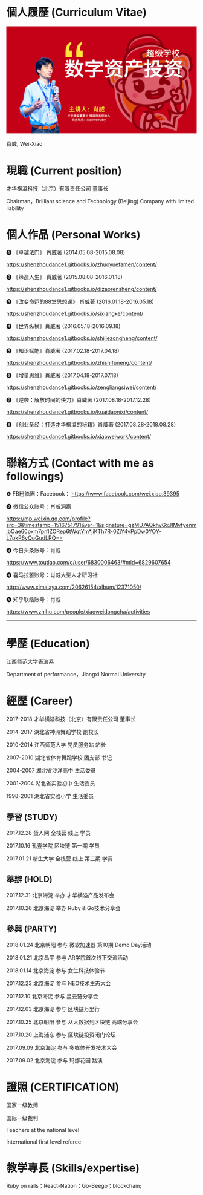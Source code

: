 # 個人履歷 (Curriculum Vitae)



[![](images/YAN-JIANG.jpg)](www.caihuahengyi.cn)

肖威, Wei-Xiao


# 現職 (Current position)
才华横溢科技（北京）有限责任公司 董事长

Chairman，Brilliant science and Technology (Beijing) Company with limited liability


# 個人作品 (Personal Works)

❶ 《卓越法门》 肖威著  (2014.05.08-2015.08.08)

https://shenzhoudance1.gitbooks.io/zhuoyuefamen/content/

❷ 《缔造人生》 肖威著  (2015.08.08-2016.01.18)

https://shenzhoudance1.gitbooks.io/dizaorensheng/content/

❸ 《改变命运的88堂思想课》 肖威著 (2016.01.18-2016.05.18)

https://shenzhoudance1.gitbooks.io/sixiangke/content/

❹ 《世界纵横》肖威著  (2016.05.18-2016.09.18)

https://shenzhoudance1.gitbooks.io/shijiezongheng/content/

❺ 《知识赋能》肖威著  (2017.02.18-2017.04.18)

https://shenzhoudance1.gitbooks.io/zhishifuneng/content/

❻ 《增量思维》肖威著  (2017.04.18-2017.07.18)

https://shenzhoudance1.gitbooks.io/zengliangsiwei/content/

❼ 《逆袭：解放时间的快刀》肖威著  (2017.08.18-2017.12.28)

https://shenzhoudance1.gitbooks.io/kuaidaonixi/content/

❽ 《创业圣经：打造才华横溢的秘籍》肖威著  (2017.08.28-2018.08.28)

https://shenzhoudance1.gitbooks.io/xiaoweiwork/content/

<!--❾ 《知识赋能》肖威著  (2017.02.18-2017.04.18)

https://shenzhoudance1.gitbooks.io/zhishifuneng/content/

❿ 《知识赋能》肖威著  (2017.02.18-2017.04.18)

https://shenzhoudance1.gitbooks.io/zhishifuneng/content/

!-->

# 聯絡方式 (Contact with me as followings)

❶ FB粉絲團：Facebook：
https://www.facebook.com/wei.xiao.39395

❷ 微信公众账号：肖威洞察

 https://mp.weixin.qq.com/profile?src=3&timestamp=1516751791&ver=1&signature=gzMU7AQkhyGxJIMvfyenmjbOae60pxm7pn1ZORep6tWqtYm*jiKTh7R-0ZjY4vPpDw0YOY-L7pkP6yQoGudLRQ==

❸ 今日头条账号：肖威

https://www.toutiao.com/c/user/6830006463/#mid=6829607654

❹ 喜马拉雅账号：肖威大型人才研习社

http://www.ximalaya.com/20626154/album/12371050/

❺ 知乎联络账号：肖威

https://www.zhihu.com/people/xiaoweidongcha/activities

---


# 學歷 (Education)
江西师范大学表演系

Department of performance，Jiangxi Normal University

# 經歷 (Career)
2017-2018 才华横溢科技（北京）有限责任公司 董事长

2014-2017 湖北省神洲舞蹈学校 副校长

2010-2014 江西师范大学 党员服务站 站长

2007-2010 湖北省体育舞蹈学校 团支部 书记

2004-2007 湖北省沙洋高中 生活委员

2001-2004 湖北省实验初中 生活委员

1998-2001 湖北省实验小学 生活委员


## 學習 (STUDY)

2017.12.28 蛋人网 全栈营 线上 学员

2017.10.16 孔壹学院 区块链 第一期 学员

2017.01.21 新生大学 全栈营 线上 第三期 学员

## 舉辦 (HOLD)

2017.12.31 北京海淀 举办 才华横溢产品发布会

2017.10.26 北京海淀 举办 Ruby & Go技术分享会

## 參與 (PARTY)

2018.01.24 北京朝阳 参与 微软加速器 第10期 Demo Day活动

2018.01.21 北京昌平 参与 AR学院首次线下交流活动

2018.01.14 北京海淀 参与 女生科技体验节

2017.12.23 北京海淀 参与 NEO技术生态大会

2017.12.10 北京海淀 参与 星云链分享会

2017.12.03 北京海淀 参与 区块链万里行

2017.10.25 北京朝阳 参与 从大数据到区块链 高端分享会

2017.10.20 上海浦东 参与 区块链投资闭门论坛

2017.09.09 北京海淀 参与 多媒体开发技术大会

2017.09.02 北京海淀 参与 玛娜花园 路演


# 證照 (CERTIFICATION)

国家一级教师

国际一级裁判

Teachers at the national level

International first level referee

# 教学專長 (Skills/expertise)

Ruby on rails；React-Nation；Go-Beego；blockchain;

